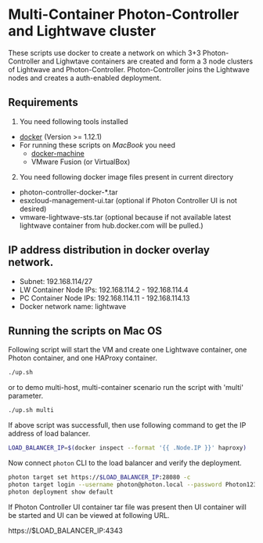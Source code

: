 # Multi-Container Photon-Controller and Lightwave cluster
These scripts use docker to create a network on which 3+3 Photon-Controller and Lighwtave containers
are created and form a 3 node clusters of Lightwave and Photon-Controller. Photon-Controller joins
the Lightwave nodes and creates a auth-enabled deployment.


## Requirements
1. You need following tools installed
  * [docker](https://docs.docker.com/engine/installation/) (Version >= 1.12.1)
  * For running these scripts on *MacBook* you need
    * [docker-machine](https://docs.docker.com/machine/install-machine/)
    * VMware Fusion (or VirtualBox)

2. You need following docker image files present in current directory
  * photon-controller-docker-*.tar
  * esxcloud-management-ui.tar (optional if Photon Controller UI is not desired)
  * vmware-lightwave-sts.tar (optional because if not available latest lightwave container from hub.docker.com will be pulled.)

## IP address distribution in docker overlay network.

* Subnet: 192.168.114/27
* LW Container Node IPs: 192.168.114.2 - 192.168.114.4
* PC Container Node IPs: 192.168.114.11 - 192.168.114.13
* Docker network name: lightwave

## Running the scripts on Mac OS
Following script will start the VM and create one Lightwave container, one Photon container, and one HAProxy container.

```bash
./up.sh
```

or to demo multi-host, multi-container scenario run the script with 'multi' parameter.

```bash
./up.sh multi
```

If above script was successfull, then use following command to get the IP address of load balancer.

```bash
LOAD_BALANCER_IP=$(docker inspect --format '{{ .Node.IP }}' haproxy)
```

Now connect `photon` CLI to the load balancer and verify the deployment.

```bash
photon target set https://$LOAD_BALANCER_IP:28080 -c
photon target login --username photon@photon.local --password Photon123$
photon deployment show default
```

If Photon Controller UI container tar file was present then UI container will be started and UI can be viewed at following URL.

https://$LOAD_BALANCER_IP:4343
